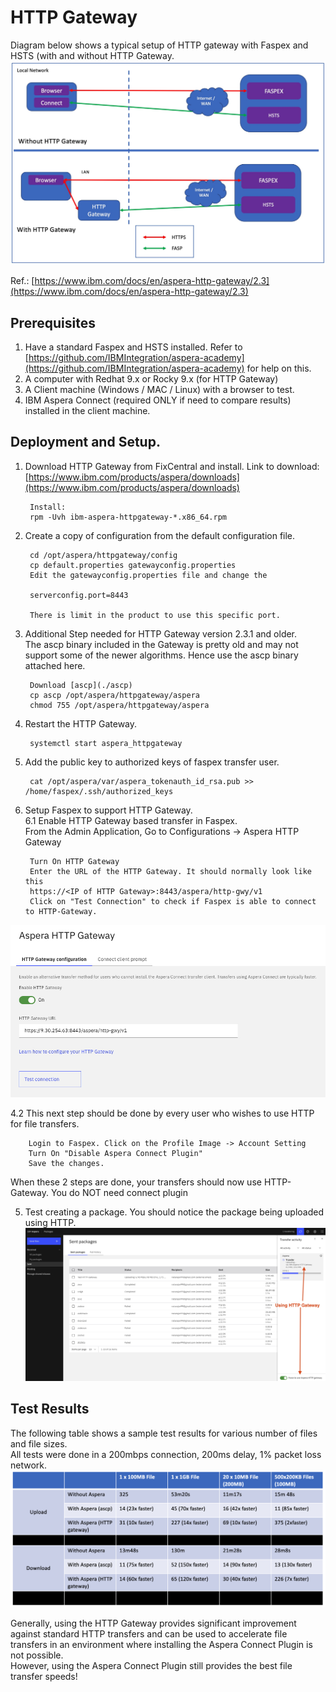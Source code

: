 # HTTP Gateway

Diagram below shows a typical setup of HTTP gateway with Faspex and HSTS (with and without HTTP Gateway.   
![](images/image2.jpg)   

Ref.: [https://www.ibm.com/docs/en/aspera-http-gateway/2.3](https://www.ibm.com/docs/en/aspera-http-gateway/2.3)   

## Prerequisites
1. Have a standard Faspex and HSTS installed. Refer to [https://github.com/IBMIntegration/aspera-academy](https://github.com/IBMIntegration/aspera-academy) for help on this.   
2. A computer with Redhat 9.x or Rocky 9.x (for HTTP Gateway)
3. A Client machine (Windows / MAC / Linux) with a browser to test. 
4. IBM Aspera Connect (required ONLY if need to compare results) installed in the client machine. 


## Deployment and Setup.  

1. Download HTTP Gateway from FixCentral and install. Link to download: [https://www.ibm.com/products/aspera/downloads](https://www.ibm.com/products/aspera/downloads)   

        Install:
        rpm -Uvh ibm-aspera-httpgateway-*.x86_64.rpm   


2. Create a copy of configuration from the default configuration file.    


        cd /opt/aspera/httpgateway/config
        cp default.properties gatewayconfig.properties     
        Edit the gatewayconfig.properties file and change the 
        
        serverconfig.port=8443

        There is limit in the product to use this specific port.   

3. Additional Step needed for HTTP Gateway version 2.3.1 and older.   
        The ascp binary included in the Gateway is pretty old and may not support some of the newer algorithms. Hence use the ascp binary attached here.   

        Download [ascp](./ascp)
        cp ascp /opt/aspera/httpgateway/aspera
        chmod 755 /opt/aspera/httpgateway/aspera


4. Restart the HTTP Gateway.  

        systemctl start aspera_httpgateway  

5. Add the public key to authorized keys of faspex transfer user. 

        cat /opt/aspera/var/aspera_tokenauth_id_rsa.pub >> /home/faspex/.ssh/authorized_keys         
        

6. Setup Faspex to support HTTP Gateway.  
6.1		Enable HTTP Gateway based transfer in Faspex.    
        From the Admin Application, Go to Configurations -> Aspera HTTP Gateway 

        Turn On HTTP Gateway
        Enter the URL of the HTTP Gateway. It should normally look like this
        https://<IP of HTTP Gateway>:8443/aspera/http-gwy/v1    
        Click on "Test Connection" to check if Faspex is able to connect to HTTP-Gateway.   


![](images/image6.jpg)



4.2	This next step should be done by every user who wishes to use HTTP for file transfers.    

        Login to Faspex. Click on the Profile Image -> Account Setting
        Turn On "Disable Aspera Connect Plugin"    
        Save the changes.   

When these 2 steps are done, your transfers should now use HTTP-Gateway. You do NOT need connect plugin 

5. Test creating a package. You should notice the package being uploaded using HTTP.    
![](images/image7.jpg)


## Test Results
The following table shows a sample test results for various number of files and file sizes.  
All tests were done in a 200mbps connection, 200ms delay, 1% packet loss network.   
![](images/image5.jpg)

Generally, using the HTTP Gateway provides significant improvement against standard HTTP transfers and can be used to accelerate file transfers in an environment where installing the Aspera Connect Plugin is not possible.   
However, using the Aspera Connect Plugin still provides the best file transfer speeds!  




